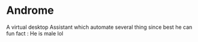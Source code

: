 # Androme
A virtual desktop Assistant which automate several thing since best he can fun fact : He is male lol